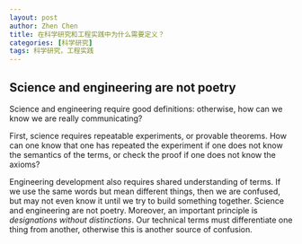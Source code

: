 ```yaml
---
layout: post
author: Zhen Chen
title: 在科学研究和工程实践中为什么需要定义？
categories: [科学研究]
tags: 科学研究，工程实践
---
```

## Science and engineering are not poetry

Science and engineering require good definitions: otherwise, how can we know we are really communicating?

First, science requires repeatable experiments, or provable theorems. How can one know that one has repeated the experiment if one does not know the semantics of the terms, or check the proof if one does not know the axioms?

Engineering development also requires shared understanding of terms. If we use the same words but mean different things, then we are confused, but may not even know it until we try to build something together. Science and engineering are not poetry. Moreover, an important principle is *designations without distinctions*. Our technical terms must differentiate one thing from another, otherwise this is another source of confusion.
